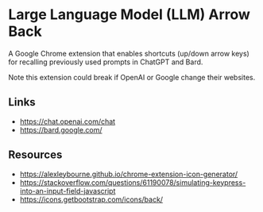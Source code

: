 # Large Language Model (LLM) Arrow Back

A Google Chrome extension that enables shortcuts (up/down arrow keys) for recalling previously used prompts in ChatGPT and Bard.

Note this extension could break if OpenAI or Google change their websites.

## Links
- https://chat.openai.com/chat
- https://bard.google.com/

## Resources
- https://alexleybourne.github.io/chrome-extension-icon-generator/
- https://stackoverflow.com/questions/61190078/simulating-keypress-into-an-input-field-javascript
- https://icons.getbootstrap.com/icons/back/
